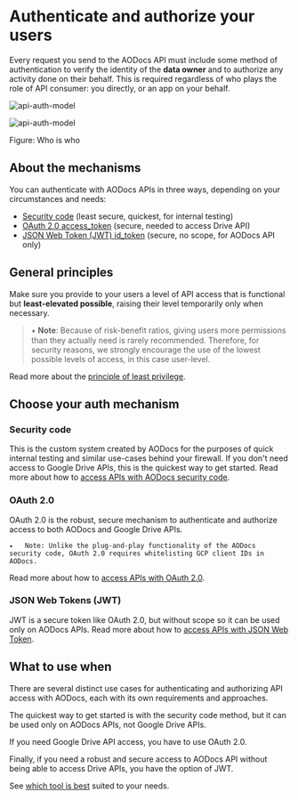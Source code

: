 # Authenticate and authorize your users

Every request you send to the AODocs API must include some method of authentication to verify the identity of the **data owner** and to authorize any activity done on their behalf.  This is required regardless of who plays the role of API consumer: you directly, or an app on your behalf.

![api-auth-model](/img/api-relationships-75.png)

![api-auth-model](/img/api-relationships-copy.png)


Figure: Who is who


## About the mechanisms

You can authenticate with AODocs APIs in three ways, depending on your circumstances and needs:


* [Security code](../../Guides/20-Authentication/10-Security%20code%20access) (least secure, quickest, for internal testing)
* [OAuth 2.0 access_token](#heading=h.yzf7peetlblk) (secure, needed to access Drive API)
* [JSON Web Token (JWT) id_token](#heading=h.zcit90u9guab) (secure, no scope, for AODocs API only)


## General principles

Make sure you provide to your users a level of API access that is functional but **least-elevated possible**, raising their level temporarily only when necessary.


> ⭑   **Note**: Because of risk-benefit ratios, giving users more permissions than they actually need is rarely recommended.  Therefore, for security reasons, we strongly encourage the use of the lowest possible levels of access, in this case user-level.


Read more about the [principle of least privilege](https://en.wikipedia.org/wiki/Principle_of_least_privilege).


## Choose your auth mechanism

### Security code

This is the custom system created by AODocs for the purposes of quick internal testing and similar use-cases behind your firewall.  If you don't need access to Google Drive APIs, this is the quickest way to get started.  Read more about how to [access APIs with AODocs security code](src/Authentication/Security%20code%20access).


### OAuth 2.0

OAuth 2.0 is the robust, secure mechanism to authenticate and authorize access to both AODocs and Google Drive APIs.


```
⭑   Note: Unlike the plug-and-play functionality of the AODocs security code, OAuth 2.0 requires whitelisting GCP client IDs in AODocs.
```


Read more about how to [access APIs with OAuth 2.0](https://drive.google.com/a/altirnao.com/open?id=1S_5P0cfM387X996bAGOnnjO1z48IWysp-PbDCqB3vhc).


### JSON Web Tokens (JWT)

JWT is a secure token like OAuth 2.0, but without scope so it can be used only on AODocs APIs.  Read more about how to [access APIs with JSON Web Token](https://drive.google.com/a/altirnao.com/open?id=1K0yXBQwTBMm5FEwJotwFkjzc-moD2h-BwzfxlN3YOkk).


## What to use when

There are several distinct use cases for authenticating and authorizing API access with AODocs, each with its own requirements and approaches.

The quickest way to get started is with the security code method, but it can be used only on AODocs APIs, not Google Drive APIs.

If you need Google Drive API access, you have to use OAuth 2.0.

Finally, if you need a robust and secure access to AODocs API without being able to access Drive APIs, you have the option of JWT.

See [which tool is best](https://drive.google.com/a/altirnao.com/open?id=1VN1XZqFUCHNNG7Ya278gFxx4jaIp-6LKAs17JEoedhY) suited to your needs.


